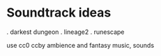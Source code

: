 # Soundtrack ideas

. darkest dungeon
. lineage2
. runescape


use cc0 ccby ambience and fantasy music, sounds



